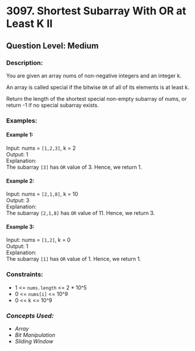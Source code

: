 # 3097. Shortest Subarray With OR at Least K II
## Question Level: Medium

### Description:
You are given an array nums of non-negative integers and an integer k.

An array is called special if the bitwise ``OR`` of all of its elements is at least k.

Return the length of the shortest special non-empty subarray of nums, or return -1 if no special subarray exists.

### Examples:
#### Example 1:

Input: nums = ``[1,2,3]``, k = 2 <br>
Output: 1<br>
Explanation:<br>
The subarray ``[3]`` has ``OR`` value of 3. Hence, we return 1.

#### Example 2:

Input: nums = ``[2,1,8]``, k = 10<br>
Output: 3<br>
Explanation:<br>
The subarray `[2,1,8]` has `OR` value of 11. Hence, we return 3.

#### Example 3:

Input: nums = `[1,2]`, k = 0<br>
Output: 1<br>
Explanation:<br>
The subarray `[1]` has `OR` value of 1. Hence, we return 1.

### Constraints:
- 1 <= ``nums.length`` <= 2 * 10^5
- 0 <= ``nums[i]`` <= 10^9
- 0 <= k <= 10^9

### <i>Concepts Used:
- Array
- Bit Manipulation
- Sliding Window </i>